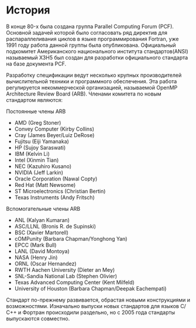 # История


В конце 80-x была создана группа Parallel Computing Forum (PCF). Основной задачей которой было согласовать ряд директив для распараллеливания циклов в языке программирования Fortran, уже 1991 году работа данной группы была опубликована. Официальный подкомитет Американского национального института стандартов(ANSI) называемый X3H5 был создан для разработки официального стандарта на базе документа PCF. 


Разработку спецификации ведут несколько крупных производителей вычислительной техники и программного обеспечения. Эта работа регулируется некоммерческой организацией, называемой OpenMP Architecture Review Board (ARB). 
Членами комитета по новым стандартом являются:

Постоянные члены ARB
* AMD (Greg Stoner)
* Convey Computer (Kirby Collins)
* Cray (James Beyer/Luiz DeRose)
* Fujitsu (Eiji Yamanaka)
* HP (Sujoy Saraswati)
* IBM (Kelvin Li)
* Intel (Xinmin Tian)
* NEC (Kazuhiro Kusano)
* NVIDIA (Jeff Larkin)
* Oracle Corporation (Nawal Copty)
* Red Hat (Matt Newsome)
* ST Microelectronics (Christian Bertin)
* Texas Instruments (Andy Fritsch)

Вспомогательные члены ARB


* ANL (Kalyan Kumaran)
* ASC/LLNL (Bronis R. de Supinski)
* BSC (Xavier Martorell)
* cOMPunity (Barbara Chapman/Yonghong Yan)
* EPCC (Mark Bull)
* LANL (David Montoya)
* NASA (Henry Jin)
* ORNL (Oscar Hernandez)
* RWTH Aachen University (Dieter an Mey)
* SNL-Sandia National Lab (Stephen Olivier)
* Texas Advanced Computing Center (Kent Milfeld)
* University of Houston (Barbara Chapman/Deepak Eachempati)

Стандарт по-прежнему развивается, обрастая новыми конструкциями и возможностями. Изначально выпуски новых стандартов для языков С/С++ и Фортран происходили раздельно, но с 2005 года стандарты выпускаются совместно.